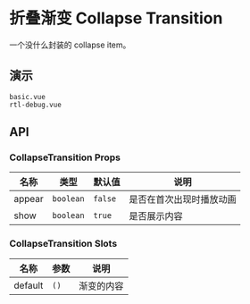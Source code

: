 # 折叠渐变 Collapse Transition

一个没什么封装的 collapse item。

## 演示

```demo
basic.vue
rtl-debug.vue
```

## API

### CollapseTransition Props

| 名称   | 类型      | 默认值  | 说明                     |
| ------ | --------- | ------- | ------------------------ |
| appear | `boolean` | `false` | 是否在首次出现时播放动画 |
| show   | `boolean` | `true`  | 是否展示内容             |

### CollapseTransition Slots

| 名称    | 参数 | 说明       |
| ------- | ---- | ---------- |
| default | `()` | 渐变的内容 |
